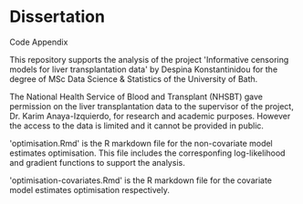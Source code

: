 # Dissertation

Code Appendix


This repository supports the analysis of the project 'Informative censoring models for liver transplantation data' by Despina Konstantinidou for the degree of MSc Data Science & Statistics of the University of Bath.

The National Health Service of Blood and Transplant (NHSBT) gave permission on the liver transplantation data to the supervisor of the project, Dr. Karim Anaya-Izquierdo, for research and academic purposes. However the access to the data is limited and it cannot be provided in public.

'optimisation.Rmd' is the R markdown file for the non-covariate model estimates optimisation. This file includes the corresponfing log-likelihood and gradient functions to support the analysis.

'optimisation-covariates.Rmd' is the R markdown file for the covariate model estimates optimisation respectively.

